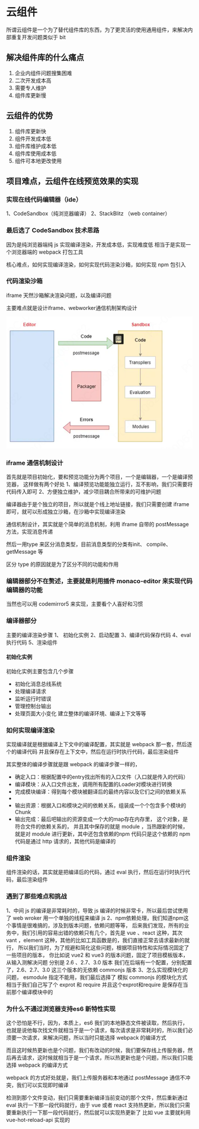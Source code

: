 # 云组件
 所谓云组件是一个为了替代组件库的东西，为了更灵活的使用通用组件，来解决内部重复开发问题类似于 bit 

## 解决组件库的什么痛点
 1. 企业内组件问题搜集困难
 2. 二次开发成本高
 3. 需要专人维护
 4. 组件库更新慢
## 云组件的优势
 1. 组件库更新快
 2. 组件开发成本低
 3. 组件库维护成本低
 4. 组件库使用成本低
 5. 组件可本地更改使用
  

## 项目难点，云组件在线预览效果的实现

### 实现在线代码编辑器（ide）

1、CodeSandbox（纯浏览器编译）
2、StackBlitz （web container）

### 最后选了 CodeSandbox 技术思路

因为是纯浏览器端纯 js 实现编译渲染，开发成本低，实现难度低
相当于是实现一个浏览器端的 webpack 打包工具

核心难点，如何实现编译渲染，如何实现代码渲染沙箱，如何实现 npm 包引入
 

### 代码渲染沙箱

iframe 天然沙箱解决渲染问题，以及编译问题

主要难点就是设计iframe、webworker通信机制架构设计


![架构设计图](./image1.png)

### iframe 通信机制设计

首先就是项目初始化，要和预览功能分为两个项目，一个是编辑器，一个是编译预览器，
这样做有两个好处
1、编译预览功能能独立运行，互不影响，我们只需要将代码传入即可
2、方便独立维护，减少项目耦合所带来的可维护问题

编译器由于是个独立的项目，所以就是个线上地址链接，我们只需要创建 iframe 即可，就可以形成独立沙箱，在沙箱中实现编译渲染

通信机制设计，其实就是个简单的消息机制，利用 iframe 自带的 postMessage 方法，实现消息传递

然后一用type 来区分消息类型，目前消息类型的分类有init、 compile、getMessage 等

区分 type 的原因就是为了区分不同的功能和作用

### 编辑器部分不在赘述，主要就是利用插件 monaco-editor 来实现代码编辑器的功能
当然也可以用 codemirror5 来实现，主要看个人喜好和习惯

### 编译器部分

主要的编译渲染步骤
1、 初始化实例
2、启动配置
3、编译代码保存代码
4、eval 执行代码
5、渲染组件

#### 初始化实例
 初始化实例主要包含几个步骤
- 初始化消息总线系统
- 处理编译请求
- 监听运行时错误
- 管理控制台输出
- 处理页面大小变化
建立整体的编译环境、编译上下文等等


### 如何实现编译渲染
实现编译就是根据编译上下文中的编译配置，其实就是 webpack 那一套，然后逐个的编译代码
并且保存在上下文中，然后在运行时执行代码，最后渲染组件

其实整体的编译步骤就是跟 webpack 的编译步骤一样的，

- 确定入口：根据配置中的entry找出所有的入口文件（入口就是传入的代码）
- 编译模块：从入口文件出发，调用所有配置的Loader对模块进行转换
- 完成模块编译：得到每个模块被翻译后的最终内容以及它们之间的依赖关系
- 
- 输出资源：根据入口和模块之间的依赖关系，组装成一个个包含多个模块的Chunk
- 输出完成：最后吧输出的资源变成一个大的map存在内存里，
这个对象，是符合文件的依赖关系的， 并且其中保存的就是 module ，当热跟新的时候，就是对 module 进行更新，其中还包含依赖的npm 代码只是这个依赖的 npm 代码是通过 http 请求的，其他代码是编译的

### 组件渲染
组件渲染的话，其实就是把编译后的代码，通过 eval 执行，然后在运行时执行代码，最后渲染组件

### 遇到了那些难点和挑战

1、中间 js 的编译是非常耗时的，导致 js 编译的时候非常卡，所以最后尝试使用了 web wroker 用一个单独的线程来编译 js 
2、npm依赖处理，我们知道npm这个事情是很难搞的，涉及到版本问题，依赖问题等等，
后来我们发现，所有的业务中，我们引用的容易出错的依赖只有几个，首先是 vue 、react 这种，其次vant ，element 这种，其他的比如工具函数是的，我们直接正常去请求最新的就行， 所以我们当时，为了规避和简化这些问题，根据项目特性和实际情况固定了一些项目的版本，  你比如说 vue2 和 vue3 的版本问题，固定了项目模板版本，从输入测解决问题 分别是 2.6 、2.7、3.0 版本
我们在后端有一个配置，分别配置了，2.6、2.7、3.0 这三个版本的无依赖 commonjs 版本 
3、怎么实现模块化的问题， esmodule 指定不能用，我们最后选择了 模拟 commonjs 的模块化方式 相当于我们自己写了个 exprot  和 require 并且这个exprot和require 是保存在当前那个编译模块中的

### 为什么不通过浏览器支持es6 新特性实现

这个恐怕是不行，因为，本质上，es6 我们的本地静态文件被读取，然后执行，也就是说他每次找文件就相当于是一个请求，每次请求是非常耗时的，所以我们必须要一次请求，来解决问题，所以当时只能选择 webpack 的编译方式

而且这时候热更新也是个问题，我们有改动的时候，我们要保存线上传服务器，然后再去请求，这时候就相当于是一个请求，所以热更新也是个问题，所以我们只能选择 webpack 的编译方式

webpack 的方式好处就是，我们上传服务器和本地通过 postMessage 通信不冲突，我们可以实现即时编译

检测到那个文件变动，我们只需要重新编译当前变动的那个文件，然后重新通过 eval 执行一下那一段代码就行，由于 vue 或者 react 支持热更新，所以我们只需要重新执行一下那一段代码就行，然后就可以实现热更新了 比如 vue 主要就利用vue-hot-reload-api 实现的





